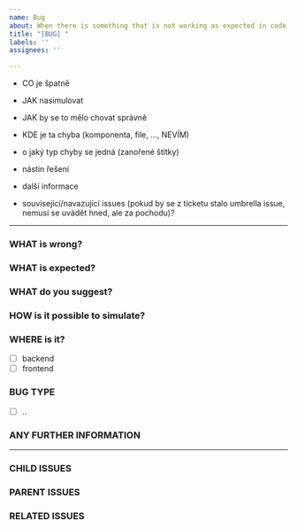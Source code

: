 ```yaml
---
name: Bug
about: When there is something that is not working as expected in code or other places
title: "[BUG] "
labels: ''
assignees: ''

---
```


- CO je špatně
- JAK nasimulovat
- JAK by se to mělo chovat správně
- KDE je ta chyba (komponenta, file, ..., NEVÍM)
- o jaký typ chyby se jedná (zanořené štítky)
- nástin řešení
- další informace

- související/navazující issues (pokud by se z ticketu stalo umbrella issue, nemusí se uvádět hned, ale za pochodu)?

<!-- Všelijaké komentáře a dovysvětlivky. -->

---

### WHAT is wrong?
<!-- Provide more details. Do not copy issue title -->

### WHAT is expected?
<!-- Provide details only if previous section is insufficient -->

### WHAT do you suggest?
<!-- If you know how to fix it or if you have any valuable hints please provide -->

### HOW is it possible to simulate?
<!-- Provide details only if WHAT section is insufficient -->

### WHERE is it?
- [ ] backend
- [ ] frontend

### BUG TYPE
- [ ] ..

### ANY FURTHER INFORMATION
<!-- Provide any further information if you consider them valuable -->

---

### CHILD ISSUES

### PARENT ISSUES

### RELATED ISSUES
